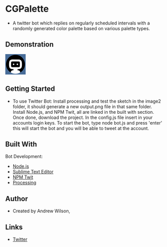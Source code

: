 # CGPalette

- A twitter bot which replies on regularly scheduled intervals with a randomly generated color palette based on various palette types.

## Demonstration

![alt text](https://github.com/ezlearner2018/ezlearner2018.github.io/blob/master/bot%20icon%2064x64.jpg "Bot Icon")

## Getting Started

- To use Twitter Bot: Install processing and test the sketch in the image2 folder, it should generate a new output.png file in that same folder. Install Node.js, and NPM Twit, all are linked in the built with section. Once done, download the project. In the config.js file insert in your accounts login keys. To start the bot, type node bot.js and press 'enter' this will start the bot and you will be able to tweet at the account. 

## Built With

Bot Development:
- [Node.js](https://nodejs.org/en/)
- [Sublime Text Editor](https://www.sublimetext.com/)
- [NPM Twit](https://www.npmjs.com/package/twit)
- [Processing](https://processing.org/)

## Author

- Created by Andrew Wilson,

## Links
- [Twitter](https://twitter.com/CGPalette)
